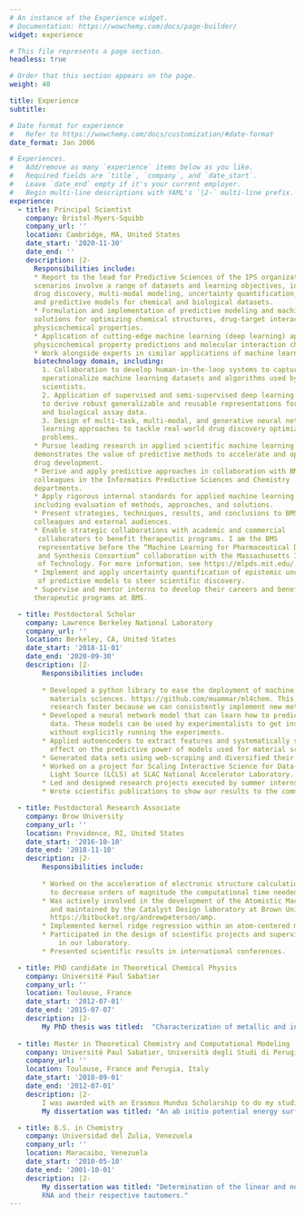 ```yaml
---
# An instance of the Experience widget.
# Documentation: https://wowchemy.com/docs/page-builder/
widget: experience

# This file represents a page section.
headless: true

# Order that this section appears on the page.
weight: 40

title: Experience
subtitle:

# Date format for experience
#   Refer to https://wowchemy.com/docs/customization/#date-format
date_format: Jan 2006

# Experiences.
#   Add/remove as many `experience` items below as you like.
#   Required fields are `title`, `company`, and `date_start`.
#   Leave `date_end` empty if it's your current employer.
#   Begin multi-line descriptions with YAML's `|2-` multi-line prefix.
experience:
  - title: Principal Scientist
    company: Bristol-Myers-Squibb
    company_url: ''
    location: Cambridge, MA, United States
    date_start: '2020-11-30'
    date_end: ''
    description: |2-
      Responsibilities include:
      * Report to the lead for Predictive Sciences of the IPS organization;
      scenarios involve a range of datasets and learning objectives, including
      drug discovery, multi-modal modeling, uncertainty quantification,
      and predictive models for chemical and biological datasets.
      * Formulation and implementation of predictive modeling and machine learning
      solutions for optimizing chemical structures, drug-target interactions, and
      physicochemical properties.
      * Application of cutting-edge machine learning (deep learning) approaches to
      physicochemical property predictions and molecular interaction challenges.
      * Work alongside experts in similar applications of machine learning in the
      biotechnology domain, including:
        1. Collaboration to develop human-in-the-loop systems to capture and
        operationalize machine learning datasets and algorithms used by BMS
        scientists.
        2. Application of supervised and semi-supervised deep learning methods
        to derive robust generalizable and reusable representations for chemical
        and biological assay data.
        3. Design of multi-task, multi-modal, and generative neural network
        learning approaches to tackle real-world drug discovery optimization
        problems.
      * Pursue leading research in applied scientific machine learning that
      demonstrates the value of predictive methods to accelerate and optimize
      drug development.
      * Derive and apply predictive approaches in collaboration with BMS
      colleagues in the Informatics Predictive Sciences and Chemistry
      departments.
      * Apply rigorous internal standards for applied machine learning practice,
      including evaluation of methods, approaches, and solutions.
      * Present strategies, techniques, results, and conclusions to BMS
      colleagues and external audiences.
      * Enable strategic collaborations with academic and commercial
       collaborators to benefit therapeutic programs. I am the BMS
       representative before the “Machine Learning for Pharmaceutical Discovery
       and Synthesis Consortium” collaboration with the Massachusetts Institute
       of Technology. For more information, see https://mlpds.mit.edu/.
      * Implement and apply uncertainty quantification of epistemic uncertainty
       of predictive models to steer scientific discovery.
      * Supervise and mentor interns to develop their careers and benefit
      therapeutic programs at BMS.

  - title: Postdoctoral Scholar
    company: Lawrence Berkeley National Laboratory
    company_url: ''
    location: Berkeley, CA, United States
    date_start: '2018-11-01'
    date_end: '2020-09-30'
    description: |2-
        Responsibilities include:
        
        * Developed a python library to ease the deployment of machine learning models for chemistry and
          materials sciences. https://github.com/muammar/ml4chem. This package is helping us advance our
          research faster because we can consistently implement new methods.
        * Developed a neural network model that can learn how to predict retention times from chromatography
          data. These models can be used by experimentalists to get insights about the substances they study
          without explicitly running the experiments.
        * Applied autoencoders to extract features and systematically studied their topology to understand their
          effect on the predictive power of models used for material sciences.
        * Generated data sets using web-scraping and diversified their variance with active learning techniques.
        * Worked on a project for Scaling Interactive Science for Data-Intensive Discovery for the Linac Coherent
          Light Source (LCLS) at SLAC National Accelerator Laboratory.
        * Led and designed research projects executed by summer interns.
        * Wrote scientific publications to show our results to the community.

  - title: Postdoctoral Research Associate
    company: Brow University
    company_url: ''
    location: Providence, RI, United States
    date_start: '2016-10-10'
    date_end: '2018-11-10'
    description: |2-
        Responsibilities include:
        
        * Worked on the acceleration of electronic structure calculations using machine learning models 
          to decrease orders of magnitude the computational time needed by the simulations.
        * Was actively involved in the development of the Atomistic Machine-learning Package (Amp) created
          and maintained by the Catalyst Design laboratory at Brown University 
          https://bitbucket.org/andrewpeterson/amp.
        * Implemented kernel ridge regression within an atom-centered mode in their machine learning package.
        * Participated in the design of scientific projects and supervision of students during their research
            in our laboratory.
        * Presented scientific results in international conferences.

  - title: PhD candidate in Theoretical Chemical Physics
    company: Université Paul Sabatier
    company_url: ''
    location: Toulouse, France
    date_start: '2012-07-01'
    date_end: '2015-07-07'
    description: |2-
        My PhD thesis was titled:  "Characterization of metallic and insulating properties of low-dimensional systems".
    
  - title: Master in Theoretical Chemistry and Computational Modeling
    company: Université Paul Sabatier, Università degli Studi di Perugia
    company_url: ''
    location: Toulouse, France and Perugia, Italy
    date_start: '2010-09-01'
    date_end: '2012-07-01'
    description: |2-
        I was awarded with an Erasmus Mundus Scholarship to do my studies in different European universities. 
        My dissertation was titled: "An ab initio potential energy surface for quantum reactive scattering calculations."

  - title: B.S. in Chemistry
    company: Universidad del Zulia, Venezuela
    company_url: ''
    location: Maracaibo, Venezuela
    date_start: '2010-05-10'
    date_end: '2001-10-01'
    description: |2-
        My dissertation was titled: "Determination of the linear and nonlinear optical properties of the nitrogenous bases of DNA, 
        RNA and their respective tautomers."
---
```

